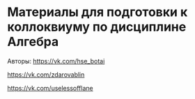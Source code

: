 # Материалы для подготовки к коллоквиуму по дисциплине Алгебра

Авторы: 
https://vk.com/hse_botai

https://vk.com/zdarovablin

https://vk.com/uselessofflane
